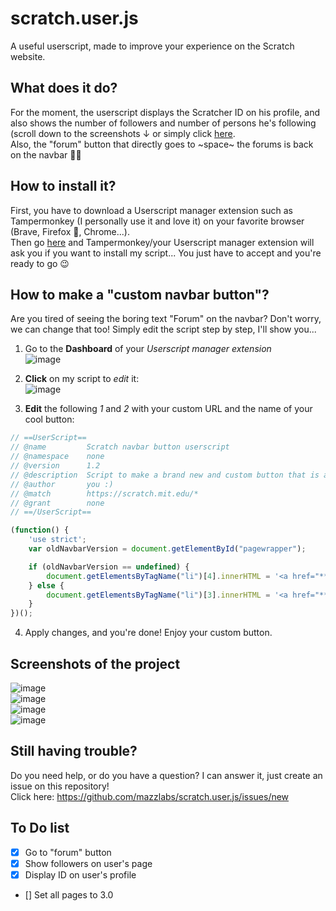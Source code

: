 # scratch.user.js
A useful userscript, made to improve your experience on the Scratch website.

## What does it do?
For the moment, the userscript displays the Scratcher ID on his profile, and also shows the number of followers and number of persons he's following (scroll down to the screenshots ↓ or simply click [here](https://github.com/Ma15fo43/Improved-Scratch-Experience/tree/master#screenshots-of-the-project).<br>
Also, the "forum" button that directly goes to ~space~ the forums is back on the navbar 👌🏻

## How to install it?
First, you have to download a Userscript manager extension such as Tampermonkey (I personally use it and love it) on your favorite browser (Brave, Firefox 🦊, Chrome...). <br>
Then go [here](https://github.com/Ma15fo43/improved-scratch-experience/raw/master/userscript.user.js) and Tampermonkey/your Userscript manager extension will ask you if you want to install my script... You just have to accept and you're ready to go 😉

## How to make a "custom navbar button"?
Are you tired of seeing the boring text "Forum" on the navbar? Don't worry, we can change that too! Simply edit the script step by step, I'll show you...

1. Go to the **Dashboard** of your *Userscript manager extension*<br>
![image](https://user-images.githubusercontent.com/37367577/74733969-c805bc80-524d-11ea-9c9c-684a27bbe1bd.png)

2. **Click** on my script to *edit* it:<br>
![image](https://user-images.githubusercontent.com/37367577/74734410-c5579700-524e-11ea-933e-7bdc1969b783.png)

3. **Edit** the following *1* and *2* with your custom URL and the name of your cool button:
```js
// ==UserScript==
// @name         Scratch navbar button userscript
// @namespace    none
// @version      1.2
// @description  Script to make a brand new and custom button that is appearing on the Scratch website navbar.
// @author       you :)
// @match        https://scratch.mit.edu/*
// @grant        none
// ==/UserScript==

(function() {
    'use strict';
    var oldNavbarVersion = document.getElementById("pagewrapper");

    if (oldNavbarVersion == undefined) {
        document.getElementsByTagName("li")[4].innerHTML = '<a href="**1- CUSTOM URL**">**2- CUSTOM NAME**</a>';
    } else {
        document.getElementsByTagName("li")[3].innerHTML = '<a href="**1- CUSTOM URL**">**2- CUSTOM NAME**</a>';
    }
})();
```
4. Apply changes, and you're done! Enjoy your custom button.

## Screenshots of the project
![image](https://user-images.githubusercontent.com/37367577/74733499-be2f8980-524c-11ea-8793-1264909b79fd.png)<br>
![image](https://user-images.githubusercontent.com/37367577/74733566-dd2e1b80-524c-11ea-9544-9acae76cccea.png)<br>
![image](https://user-images.githubusercontent.com/37367577/74861334-7858eb00-534a-11ea-99fd-f662813125e6.png) <br>
![image](https://user-images.githubusercontent.com/37367577/74861390-8d357e80-534a-11ea-8f5f-dea44c76ff88.png)

## Still having trouble?
Do you need help, or do you have a question? I can answer it, just create an issue on this repository! <br>
Click here: https://github.com/mazzlabs/scratch.user.js/issues/new <br>

## To Do list
- [x] Go to "forum" button
- [x] Show followers on user's page
- [x] Display ID on user's profile
- [] Set all pages to 3.0 
